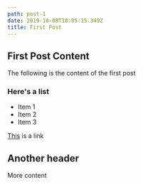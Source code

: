 ```yaml
---
path: post-1
date: 2019-10-08T18:05:15.349Z
title: First Post
---
```

## First Post Content

The following is the content of the first post

### Here's a list

- Item 1
- Item 2
- Item 3

[This](https://example.com/ "example") is a link

## Another header

More content
